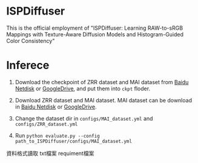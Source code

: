 # ISPDiffuser
This is the official employment of "ISPDiffuser: Learning RAW-to-sRGB Mappings with Texture-Aware Diffusion Models and Histogram-Guided Color Consistency"
# Inferece
1. Download the checkpoint of ZRR dataset and MAI dataset from [Baidu Netdisk](https://pan.baidu.com/s/1eAAZf0TbHakxrqwyl2AZVA?pwd=f1gv) or [GoogleDrive](https://drive.google.com/drive/folders/1smqKEttfKNEZfS8OT-g9yoMOCoRs90Gy?usp=drive_link), and put them into `ckpt` floder.

2. Download ZRR dataset and MAI dataset. MAI dataset can be download in [Baidu Netdisk](https://pan.baidu.com/s/1090u0vpmwD8swcop5BIWpA?pwd=wcib) or [GoogleDrive](https://drive.google.com/file/d/19XC0CtZ5WZsZPuuqsYVjq1z4TI7M08bt/view?usp=drive_link).
3. Change the dataset dir in `configs/MAI_dataset.yml` and `configs/ZRR_dataset.yml`
4. Run
   ```python evaluate.py --config path_to_ISPDiffuser/configs/MAI_dataset.yml```

資料格式讀取 txt檔案
requiment檔案
